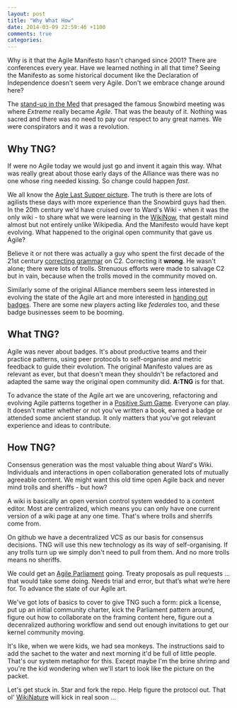 ```yaml
---
layout: post
title: "Why What How"
date: 2014-03-09 22:59:46 +1100
comments: true
categories: 
---
```

Why is it that the Agile Manifesto hasn't changed since 2001?  There
are conferences every year. Have we learned nothing in all that time? Seeing
the Manifesto as some historical document like the Declaration of Independence
doesn't seem very Agile. Don't we embrace change around here?

The [stand-up in the
Med](http://www.compelcon.se/gallery/XP2000/XP2000_A_037?full=1) that presaged
the famous Snowbird meeting was where _Extreme_ really became _Agile_.  That was
the beauty of it. Nothing was sacred and there was no need to pay our respect
to any great names. We were conspirators and it was a revolution. 
<!-- more -->

## Why TNG?

If  were no Agile today we would just go and invent it again this way. 
What was really great about those early days of the Alliance was there
was no one whose ring needed kissing. So change could happen _fast_. 

We all know the [Agle Last Supper
picture](http://agilemanifesto.org/background.jpg). The truth is there are
lots of agilists these days with more experience than the Snowbird guys had
then.  In the 20th century we'd have cruised over to Ward's Wiki - when it was
the only wiki - to share what we were learning in the
[WikiNow](http://www.c2.com/cgi/wiki?WikiNow), that gestalt mind almost but
not entirely unlike Wikipedia. And the Manifesto would have kept evolving.
What happened to the original open community that gave us Agile? 

Believe it or not there was
actually a guy who spent the first decade of the 21st century [correcting
grammar](http://www.c2.com/cgi/wiki?GrammarVandal) on C2. Correcting it
**wrong**. He wasn't alone; there were lots of trolls. Strenuous efforts were
made to salvage C2 but in vain, because when the trolls moved in the
community moved on. 

Similarly some of the original Alliance members seem less interested in
evolving the state of the Agile art and more interested in [handing out
badges](https://www.youtube.com/watch?v=nsdZKCh6RsU). There are some new
players acting like _federales_ too, and these badge businesses seem to be
booming. 

## What TNG?

Agile was never about badges. It's about productive teams and their practice
patterns, using peer protocols to self-organise and metric feedback to guide
their evolution. The original Manifesto values are as relevant as ever,
but that doesn't mean they shouldn't be refactored and adapted the
same way the original open community did. **A:TNG** is for that.

To advance the state of the Agile art we are uncovering, refactoring and
evolving Agile patterns together in a [Positive Sum
Game](http://meatballwiki.org/wiki/NonZeroSumGame). Everyone can play. It
doesn't matter whether or not you've written a book, earned a badge or
attended some ancient standup. It only matters that you've got relevant
experience and ideas to contribute.

## How TNG?

Consensus generation was the most valuable thing about Ward's Wiki.
Individuals and interactions in open collaboration generated lots of mutually
agreeable content. We might want this old time open Agile back and never mind
trolls and sheriffs - but how?

A wiki is basically an open version control system wedded to a content editor.
Most are centralized, which means you can only have one current version of
a wiki page at any one time. That's where trolls and sherrifs come from.

On github we have a decentralized VCS as our basis for consensus
decisions. TNG will use this new technology as its way of self-organising. If
any trolls turn up we simply don't need to pull from them. And no more trolls
means no sheriffs. 

We could get an [Agile Parliament](http://www.c2.com/cgi/wiki?AgileParliament)
going. Treaty proposals as pull requests … that would take some doing. Needs
trial and error, but that’s what we’re here for. To advance the state of our
Agile art.

We've got lots of basics to cover to give TNG such a form: pick a license, put
up an initial community charter, kick the Parliament pattern around, figure
out how to collaborate on the framing content here, figure out a decenralized
authoring workflow and send out enough invitations to get our kernel community
moving. 

It's like, when we were kids, we had sea monkeys. The instructions said to add
the sachet to the water and next morning it'd be full of little people.
That's our system metaphor for this. Except maybe I'm the brine shrimp and
you're the kid wondering when we'll start to look like the picture on the
packet.

Let's get stuck in. Star and fork the repo. Help figure the
protocol out. That ol' [WikiNature](http://www.c2.com/cgi/wiki?WikiNature)
will kick in real soon ...

